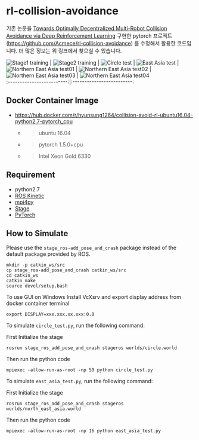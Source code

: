 # rl-collision-avoidance

기존 논문을 [Towards Optimally Decentralized Multi-Robot Collision Avoidance via Deep Reinforcement Learning](https://arxiv.org/abs/1709.10082) 구현한 pytorch 프로젝트 (https://github.com/Acmece/rl-collision-avoidance) 를 수정해서 활용한 코드입니다. 더 많은 정보는 위 링크에서 찾으실 수 있습니다.

![Stage1 training](./doc/Stage1_learning.gif) |  ![Stage2 training](./doc/Stage2_learning.gif)  |  ![Circle test](./doc/circle_test.gif) | ![East Asia test](./doc/East_asia_5_env.gif) | ![Northern East Asia test01](./doc/northern_east_asia_01.gif) |  ![Northern East Asia test02](./doc/northern_east_asia_02.gif) |  ![Northern East Asia test03](./doc/northern_east_asia_03.gif)  |  ![Northern East Asia test04](./doc/northern_east_asia_04.gif)    
:-------------------------:|:-------------------------:

## Docker Container Image

- https://hub.docker.com/r/hyunsung1264/collision-avoid-rl-ubuntu16.04-python2.7-pytorch_cpu
	- > ubuntu 16.04
	- > pytorch 1.5.0+cpu
	- > Intel Xeon Gold 6330


## Requirement

- python2.7
- [ROS Kinetic](http://wiki.ros.org/kinetic)
- [mpi4py](https://mpi4py.readthedocs.io/en/stable/)
- [Stage](http://rtv.github.io/Stage/)
- [PyTorch](http://pytorch.org/)


## How to Simulate


Please use the `stage_ros-add_pose_and_crash` package instead of the default package provided by ROS.
```
mkdir -p catkin_ws/src
cp stage_ros-add_pose_and_crash catkin_ws/src
cd catkin_ws
catkin_make
source devel/setup.bash
```
To use GUI on Windows
Install VcXsrv
and export display address from docker container terminal
```
export DISPLAY=xxx.xxx.xx.xxx:0.0
```

To simulate `circle_test.py`, run the following command:

First Initialize the stage
```
rosrun stage_ros_add_pose_and_crash stageros worlds/circle.world
```
Then run the python code
```
mpiexec -allow-run-as-root -np 50 python circle_test.py
```
To simulate `east_asia_test.py`, run the following command:

First Initialize the stage
```
rosrun stage_ros_add_pose_and_crash stageros worlds/north_east_asia.world
```
Then run the python code
```
mpiexec -allow-run-as-root -np 16 python east_asia_test.py
```

